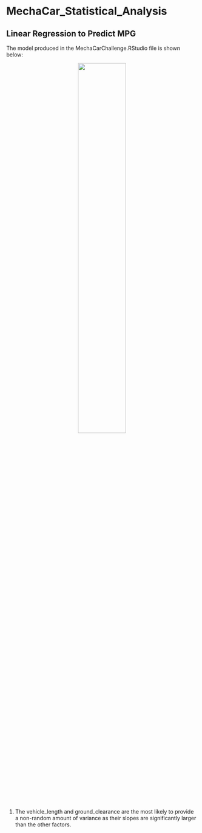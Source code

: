# MechaCar_Statistical_Analysis

## Linear Regression to Predict MPG 

The model produced in the MechaCarChallenge.RStudio file is shown below: 

<p align="center" width="100%">
    <img width="50%" src=https://user-images.githubusercontent.com/105991478/192388824-5dbd3f5e-f472-4e48-91e4-403a14a3abee.png>
</p>



1. The vehicle_length and ground_clearance are the most likely to provide a non-random amount of variance as their slopes are significantly larger than the other factors. 

